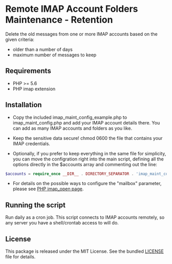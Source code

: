 Remote IMAP Account Folders Maintenance - Retention
=====

Delete the old messages from one or more IMAP accounts based on the given criteria:
- older than a number of days
- maximum number of messages to keep

## Requirements
- PHP >= 5.6
- PHP imap extension

## Installation

- Copy the included imap_maint_config_example.php to imap_maint_config.php and add your IMAP account details there. You can add as many IMAP accounts and folders as you like.

- Keep the sensitive data secure! chmod 0600 the file that contains your IMAP credentials.

- Optionally, if you prefer to keep everything in the same file for simplicity, you can move the configration right into the main script, defining all the options directly in the $accounts array and commenting out the line:

```php
$accounts = require_once __DIR__ . DIRECTORY_SEPARATOR . 'imap_maint_config.php';
```

- For details on the possible ways to configure the "mailbox" parameter, please see [PHP imap_open page](https://php.net/manual/en/function.imap-open.php).

## Running the script
Run daily as a cron job. This script connects to IMAP accounts remotely, so any server you have a shell/crontab access to will do.

## License
This package is released under the MIT License. See the bundled
[LICENSE](https://github.com/sburina/imap-retention/blob/master/LICENSE) file for details.
